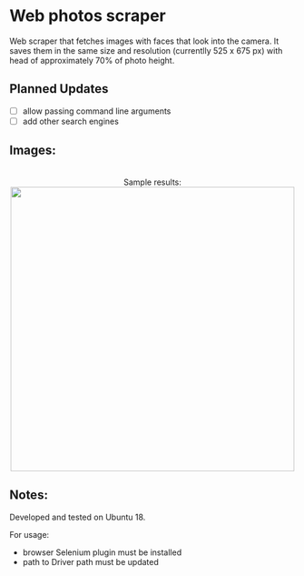 # Web photos scraper

Web scraper that fetches images with faces that look into the camera. It saves them in the same size and resolution (currentlly 525 x 675 px) with head of approximately 70% of photo height.

## Planned Updates

- [ ] allow passing command line arguments
- [ ] add other search engines

## Images:
<p align="center">
<br>Sample results:<br>
  <img src="https://user-images.githubusercontent.com/25400249/76702438-2ea1bd00-66ca-11ea-93ca-4b4b9a7feb7b.png" width="500"/>
</p>

## Notes:

Developed and tested on Ubuntu 18.

For usage:
- browser Selenium plugin must be installed
- path to Driver path must be updated
